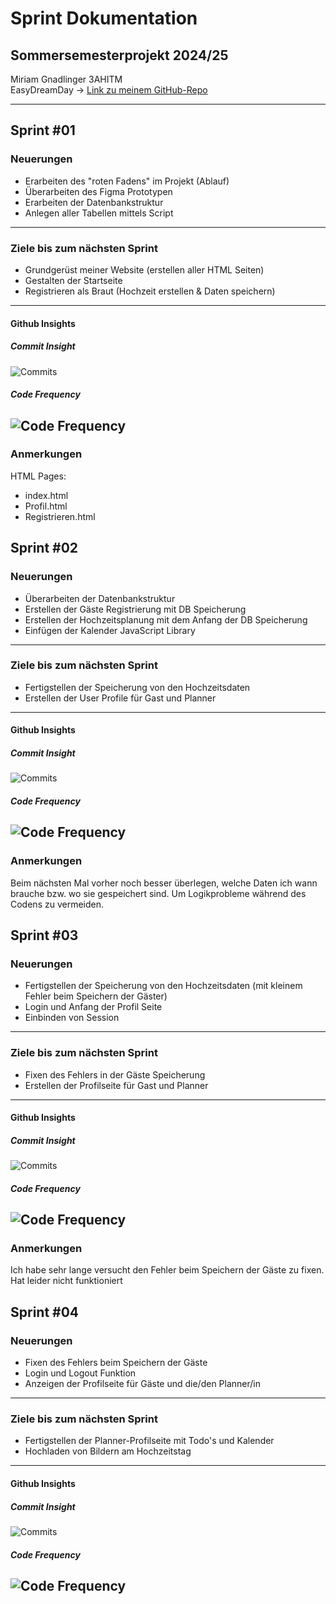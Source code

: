 # Sprint Dokumentation

## Sommersemesterprojekt 2024/25

Miriam Gnadlinger 3AHITM <br>
EasyDreamDay -> [Link zu meinem GitHub-Repo](https://github.com/htl-leo-medtwt-projects/2425-sommerprojekt-3ahitm-mGnadlinger "Link zu meinem GitHub-Repo")

---

## Sprint #01

### Neuerungen

* Erarbeiten des "roten Fadens" im Projekt (Ablauf)
* Überarbeiten des Figma Prototypen
* Erarbeiten der Datenbankstruktur
* Anlegen aller Tabellen mittels Script

---

### Ziele bis zum nächsten Sprint

* Grundgerüst meiner Website (erstellen aller HTML Seiten)
* Gestalten der Startseite
* Registrieren als Braut (Hochzeit erstellen & Daten speichern)

---

#### Github Insights

##### Commit Insight

![Commits](./insightImages/Sprint01_InsightShot_Commits.png)

##### Code Frequency

![Code Frequency](./insightImages/Sprint01_InsightShot_CodeFrequency.png)
---

### Anmerkungen

HTML Pages:

* index.html
* Profil.html
* Registrieren.html

## Sprint #02

### Neuerungen

* Überarbeiten der Datenbankstruktur
* Erstellen der Gäste Registrierung mit DB Speicherung
* Erstellen der Hochzeitsplanung mit dem Anfang der DB Speicherung
* Einfügen der Kalender JavaScript Library

---

### Ziele bis zum nächsten Sprint

* Fertigstellen der Speicherung von den Hochzeitsdaten
* Erstellen der User Profile für Gast und Planner

---

#### Github Insights

##### Commit Insight

![Commits](./insightImages/Sprint02_InsightShot_Commits.png)

##### Code Frequency

![Code Frequency](./insightImages/Sprint02_InsightShot_CodeFrequency.png)
---

### Anmerkungen

Beim nächsten Mal vorher noch besser überlegen, welche Daten ich wann brauche bzw. wo sie gespeichert sind.
Um Logikprobleme während des Codens zu vermeiden.

## Sprint #03

### Neuerungen

* Fertigstellen der Speicherung von den Hochzeitsdaten (mit kleinem Fehler beim Speichern der Gäster)
* Login und Anfang der Profil Seite
* Einbinden von Session

---

### Ziele bis zum nächsten Sprint

* Fixen des Fehlers in der Gäste Speicherung
* Erstellen der Profilseite für Gast und Planner

---

#### Github Insights

##### Commit Insight

![Commits](./insightImages/Sprint03_InsightShot_Commits.png)

##### Code Frequency

![Code Frequency](./insightImages/Sprint03_InsightShot_CodeFrequency.png)
---

### Anmerkungen

Ich habe sehr lange versucht den Fehler beim Speichern der Gäste zu fixen. Hat leider nicht funktioniert

## Sprint #04

### Neuerungen

* Fixen des Fehlers beim Speichern der Gäste
* Login und Logout Funktion
* Anzeigen der Profilseite für Gäste und die/den Planner/in

---

### Ziele bis zum nächsten Sprint

* Fertigstellen der Planner-Profilseite mit Todo's und Kalender
* Hochladen von Bildern am Hochzeitstag

---

#### Github Insights

##### Commit Insight

![Commits](./insightImages/Sprint04_InsightShot_Commits.png)

##### Code Frequency

![Code Frequency](./insightImages/Sprint04_InsightShot_CodeFrequency.png)
---



